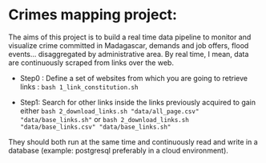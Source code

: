 # Crimes mapping project:

The aims of this project is to build a real time data pipeline to monitor and visualize crime committed in Madagascar, demands and job offers, flood events... disaggregated by administrative area. By real time, I mean, data are  continuously scraped from links over the web.


* Step0 : Define a set of websites from which you are going to retrieve links : `bash 1_link_constitution.sh`

* Step1: Search for other links inside the links previously acquired to gain either `bash 2_download_links.sh "data/all_page.csv" "data/base_links.sh"` or `bash 2_download_links.sh "data/base_links.csv" "data/base_links.sh"`

They should both run at the same time and  continuously read and write in a database (example: postgresql preferably in a cloud environment).

